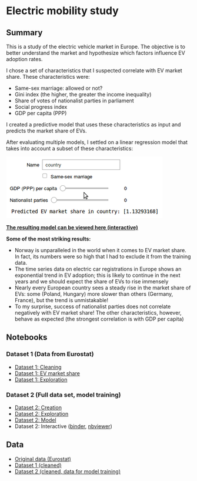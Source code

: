 # Electric mobility study

## Summary

This is a study of the electric vehicle market in Europe. The objective is to better understand the market and hypothesize which factors influence EV adoption rates. 

I chose a set of characteristics that I suspected correlate with EV market share. These characteristics were:
* Same-sex marriage: allowed or not?
* Gini index (the higher, the greater the income inequality)
* Share of votes of nationalist parties in parliament
* Social progress index
* GDP per capita (PPP)

I created a predictive model that uses these characteristics as input and predicts the market share of EVs.

After evaluating multiple models, I settled on a linear regression model that takes into account a subset of these characteristics:

![Regression model](img/regression_model.gif)

**[The resulting model can be viewed here (interactive)](https://hub.gke.mybinder.org/user/maxims94-electric-mobility-study-v69n7cby/notebooks/notebooks/dataset2-interactive.ipynb)**

**Some of the most striking results:**
* Norway is unparalleled in the world when it comes to EV market share. In fact, its numbers were so high that I had to exclude it from the training data.
* The time series data on electric car registrations in Europe shows an exponential trend in EV adoption; this is likely to continue in the next years and we should expect the share of EVs to rise immensely
* Nearly every European country sees a steady rise in the market share of EVs: some (Poland, Hungary) more slower than others (Germany, France), but the trend is unmistakable!
* To my surprise, success of nationalist parties does not correlate negatively with EV market share! The other characteristics, however, behave as expected (the strongest correlation is with GDP per capita)

## Notebooks

### Dataset 1 (Data from Eurostat)

* [Dataset 1: Cleaning](https://nbviewer.jupyter.org/github/maxims94/electric-mobility-study/blob/master/notebooks/dataset1-cleaning.ipynb)
* [Dataset 1: EV market share](https://nbviewer.jupyter.org/github/maxims94/electric-mobility-study/blob/master/notebooks/dataset1-1-market-share.ipynb)
* [Dataset 1: Exploration](https://nbviewer.jupyter.org/github/maxims94/electric-mobility-study/blob/master/notebooks/dataset1-exploration.ipynb)

### Dataset 2 (Full data set, model training)

* [Dataset 2: Creation](https://nbviewer.jupyter.org/github/maxims94/electric-mobility-study/blob/master/notebooks/dataset2-creation.ipynb)
* [Dataset 2: Exploration](https://nbviewer.jupyter.org/github/maxims94/electric-mobility-study/blob/master/notebooks/dataset2-exploration.ipynb)
* [Dataset 2: Model](https://nbviewer.jupyter.org/github/maxims94/electric-mobility-study/blob/master/notebooks/dataset2-model.ipynb)
* Dataset 2: Interactive ([binder](https://hub.gke.mybinder.org/user/maxims94-electric-mobility-study-v69n7cby/notebooks/notebooks/dataset2-interactive.ipynb), [nbviewer](https://nbviewer.jupyter.org/github/maxims94/electric-mobility-study/blob/master/notebooks/dataset2-interactive.ipynb))

## Data

* [Original data (Eurostat)](https://github.com/maxims94/electric-mobility-study/blob/master/data/road_eqr_carpda_1_Data.csv)
* [Dataset 1 (cleaned)](https://github.com/maxims94/electric-mobility-study/blob/master/data/road_eqr_carpda_cleaned.csv)
* [Dataset 2 (cleaned, data for model training)](https://github.com/maxims94/electric-mobility-study/blob/master/data/dataset2.csv)
